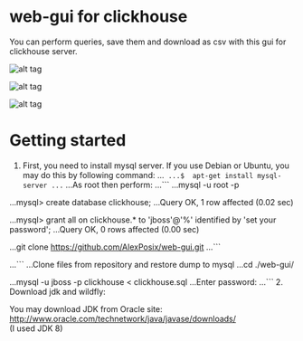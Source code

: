 # web-gui for clickhouse
You can perform queries, save them and download as csv with this gui for clickhouse server. 

![alt tag](https://github.com/AlexPosix/web-gui/blob/master/images/login.jpg)

![alt tag](https://github.com/AlexPosix/web-gui/blob/master/images/query.jpg)

![alt tag](https://github.com/AlexPosix/web-gui/blob/master/images/save.jpg)

# Getting started

1. First, you need to install mysql server. If you use Debian or Ubuntu, you may do this by following command:
...```
...$  apt-get install mysql-server
...```
...As root then perform:
...```
...mysql -u root -p

...mysql> create database clickhouse;
...Query OK, 1 row affected (0.02 sec)

...mysql> grant all on clickhouse.* to 'jboss'@'%' identified by 'set your password';
...Query OK, 0 rows affected (0.00 sec)

...git clone https://github.com/AlexPosix/web-gui.git
...```

...```
...Clone files from repository and restore dump to mysql
...cd ./web-gui/

...mysql -u jboss -p clickhouse < clickhouse.sql
...Enter password:
...```
2. Download jdk and wildfly:

You may download JDK from Oracle site: <br />
http://www.oracle.com/technetwork/java/javase/downloads/ <br />
(I used JDK 8)
